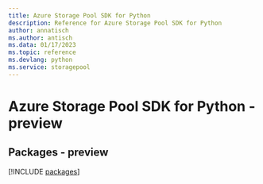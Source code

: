 ```yaml
---
title: Azure Storage Pool SDK for Python
description: Reference for Azure Storage Pool SDK for Python
author: annatisch
ms.author: antisch
ms.data: 01/17/2023
ms.topic: reference
ms.devlang: python
ms.service: storagepool
---
```

# Azure Storage Pool SDK for Python - preview
## Packages - preview
[!INCLUDE [packages](storage-pool-index.md)]